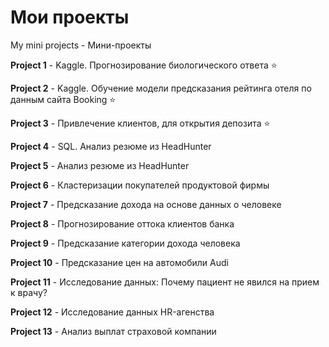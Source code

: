 # Мои проекты
My mini projects - Мини-проекты

**Project 1** - Kaggle. Прогнозирование биологического ответа ⭐

**Project 2** - Kaggle. Обучение модели предсказания рейтинга отеля по данным сайта Booking ⭐

**Project 3** - Привлечение клиентов, для открытия депозита ⭐

**Project 4** - SQL. Анализ резюме из HeadHunter

**Project 5** - Анализ резюме из HeadHunter

**Project 6** - Кластеризации покупателей продуктовой фирмы

**Project 7** - Предсказание дохода на основе данных о человеке

**Project 8** - Прогнозирование оттока клиентов банка

**Project 9** - Предсказание категории дохода человека

**Project 10** - Предсказание цен на автомобили Audi

**Project 11** - Исследование данных: Почему пациент не явился на прием к врачу?

**Project 12** - Исследование данных HR-агенства

**Project 13** - Анализ выплат страховой компании
